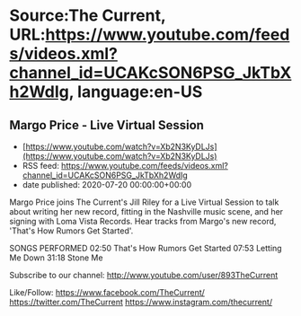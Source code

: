 # Source:The Current, URL:https://www.youtube.com/feeds/videos.xml?channel_id=UCAKcSON6PSG_JkTbXh2WdIg, language:en-US

## Margo Price - Live Virtual Session
 - [https://www.youtube.com/watch?v=Xb2N3KyDLJs](https://www.youtube.com/watch?v=Xb2N3KyDLJs)
 - RSS feed: https://www.youtube.com/feeds/videos.xml?channel_id=UCAKcSON6PSG_JkTbXh2WdIg
 - date published: 2020-07-20 00:00:00+00:00

Margo Price joins The Current's Jill Riley for a Live Virtual Session to talk about writing her new record, fitting in the Nashville music scene, and her signing with Loma Vista Records. Hear tracks from Margo's new record, 'That's How Rumors Get Started'.

SONGS PERFORMED
02:50 That's How Rumors Get Started
07:53 Letting Me Down
31:18 Stone Me

Subscribe to our channel:
http://www.youtube.com/user/893TheCurrent

Like/Follow:
https://www.facebook.com/TheCurrent/
https://twitter.com/TheCurrent
https://www.instagram.com/thecurrent/

